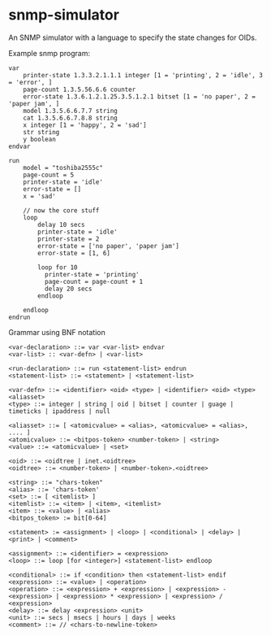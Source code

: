 # snmp-simulator
An SNMP simulator with a language to specify the state changes for OIDs.


Example snmp program:

	var
	    printer-state 1.3.3.2.1.1.1 integer [1 = 'printing', 2 = 'idle', 3 = 'error', ]
	    page-count 1.3.5.56.6.6 counter
	    error-state 1.3.6.1.2.1.25.3.5.1.2.1 bitset [1 = 'no paper', 2 = 'paper jam', ]
	    model 1.3.5.6.6.7.7 string
	    cat 1.3.5.6.6.7.8.8 string
		x integer [1 = 'happy', 2 = 'sad']
		str string
		y boolean
	endvar
	
	run
	    model = "toshiba2555c"
	    page-count = 5
	    printer-state = 'idle'
	    error-state = []
		x = 'sad'
	
	    // now the core stuff
	    loop
	        delay 10 secs
	        printer-state = 'idle' 
	        printer-state = 2
	        error-state = ['no paper', 'paper jam'] 
	        error-state = [1, 6]
	
	        loop for 10
	          printer-state = 'printing'
	          page-count = page-count + 1
	          delay 20 secs
	        endloop
	
	    endloop
	endrun

Grammar using BNF notation

	<var-declaration> ::= var <var-list> endvar
	<var-list> :: <var-defn> | <var-list>
	
	<run-declaration> ::= run <statement-list> endrun
	<statement-list> ::= <statement> | <statement-list>
	
	<var-defn> ::= <identifier> <oid> <type> | <identifier> <oid> <type> <aliasset>
	<type> ::= integer | string | oid | bitset | counter | guage | timeticks | ipaddress | null
	
	<aliasset> ::= [ <atomicvalue> = <alias>, <atomicvalue> = <alias>, .... ]
	<atomicvalue> ::= <bitpos-token> <number-token> | <string>
	<value> ::= <atomicvalue> | <set> 
	
	<oid> ::= <oidtree | inet.<oidtree>
	<oidtree> ::= <number-token> | <number-token>.<oidtree>
	
	<string> ::= "chars-token"
	<alias> ::= 'chars-token'
	<set> ::= [ <itemlist> ]
	<itemlist> ::= <item> | <item>, <itemlist>
	<item> ::= <value> | <alias>
	<bitpos_token> := bit[0-64]
	
	<statement> := <assignment> | <loop> | <conditional> | <delay> | <print> | <comment>
	
	<assignment> ::= <identifier> = <expression>
	<loop> ::= loop [for <integer>] <statement-list> endloop
	
	<conditional> ::= if <condition> then <statement-list> endif
	<expression> ::= <value> | <operation>
	<operation> ::= <expression> + <expression> | <expression> - <expression> | <expression> * <expression> | <expression> / <expression>
	<delay> ::= delay <expression> <unit>
	<unit> ::= secs | msecs | hours | days | weeks
	<comment> ::= // <chars-to-newline-token>


